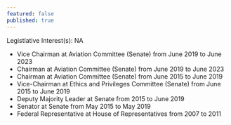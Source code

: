 ```yaml
---
featured: false
published: true
---
```

Legistlative Interest(s): NA

* Vice Chairman at Aviation Committee (Senate) from June 2019 to June 2023
* Chairman at Aviation Committee (Senate) from June 2019 to June 2023
* Chairman at Aviation Committee (Senate) from June 2015 to June 2019
* Vice-Chairman at Ethics and Privileges Committee (Senate) from June 2015 to June 2019
* Deputy Majority Leader at Senate from 2015 to June 2019
* Senator at Senate from May 2015 to May 2019
* Federal Representative at House of Representatives from 2007 to 2011
